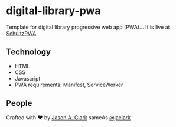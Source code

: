 # digital-library-pwa
Template for digital library progressive web app (PWA)... It is live at [SchultzPWA](https://www.jasonclark.info/files/digital-library-pwa/).

## Technology

* HTML
* CSS
* Javascript
* PWA requirements: Manifest, ServiceWorker

## People

Crafted with :heart: by [Jason A. Clark](http://www.jasonclark.info) sameAs [@jaclark](https://twitter.com/jaclark)
